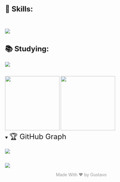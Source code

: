 <!--
<h1 style="font-size:24px;">💻 Tech Stack:</h1>
Languages ​​used -->

<h2 style="font-size:24px;">🧙 Skills:</h2>
<br>

<p>
  <a href="https://skillicons.dev">
    <img src="https://skillicons.dev/icons?i=html,css,bootstrap,tailwind,js,php,mysql" />
  </a>
</p>

<h2 style="font-size:24px;">📚 Studying: </h2>
<p>

<a href="https://skillicons.dev">
  <img src="https://skillicons.dev/icons?i=react,ts,scss" />
</a>

</p>
<br>
<!-- Github status -->
<div>
<img height="180px" src="https://github-readme-streak-stats.herokuapp.com/?user=byguhdev&theme=highcontrast&hide_border=true">
<img height="180px" src="https://github-readme-stats.vercel.app/api/top-langs/?username=byguhdev&theme=highcontrast&hide_border=true&include_all_commits=true&count_private=true&layout=compact">
</div>
<!-- Github Trophies 
<details align="center" open>
<summary align="left" ><span style="font-size:24px;">🏆 GitHub Trophies</span></summary>
<br>

![](https://github-profile-trophy.vercel.app/?username=byguhdev&theme=dracula&no-frame=true&no-bg=false&margin-w=4)
</details>
-->

<!--Contribution Graph-->
<details open>
<summary align="left" ><span style="font-size:24px;">🏆 GitHub Graph</span></summary>
<br>

<a href="https://github.com/byguhdev/github-readme-activity-graph">
<img src="https://github-readme-activity-graph.vercel.app/graph?username=byguhdev&theme=modern-lilac">
</a>

</details>

<br>

<!-- Conts visits profile-->
<p>
  <a href="https://count.getloli.com/"><img src="https://count.getloli.com/get/@:byguhdev?theme=gelbooru"></a>
</p>

<p align="center" style="color:#999999;">Made With ❤️ by Gustavo</p>
